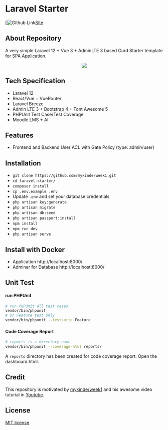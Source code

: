 # Laravel Starter


[![Github Link](https://github.com/mykinde/)[Site](https://mykinde.github.io/site/)


## About Repository

A very simple Laravel 12 + Vue 3 + AdminLTE 3 based Curd Starter template for SPA Application.
<p align="center">
<img src="https://i.imgur.com/ZW5gU3V.png">

</p>

## Tech Specification

- Laravel 12
- React/Vue + VueRouter
- Laravel Breeze
- Admin LTE 3 + Bootstrap 4 + Font Awesome 5
- PHPUnit Test Case/Test Coverage
- Moodle LMS + AI

## Features

- Frontend and Backend User ACL with Gate Policy (type: admin/user)


## Installation

- `git clone https://github.com/mykinde/week1.git`
- `cd laravel-starter/`
- `composer install`
- `cp .env.example .env`
- Update `.env` and set your database credentials
- `php artisan key:generate`
- `php artisan migrate`
- `php artisan db:seed`
- `php artisan passport:install`
- `npm install`
- `npm run dev`
- `php artisan serve`

## Install with Docker


- Application http://localhost:8000/
- Adminer for Database http://localhost:8000/



## Unit Test

#### run PHPUnit

```bash
# run PHPUnit all test cases
vendor/bin/phpunit
# or Feature test only
vendor/bin/phpunit --testsuite Feature
```

#### Code Coverage Report

```bash
# reports is a directory name
vendor/bin/phpunit --coverage-html reports/
```
A `reports` directory has been created for code coverage report. Open the dashboard.html.


## Credit
This repository is motivated by [mykinde/week1](https://github.com/mykinde/week1.git) and his awesome video tutorial in [Youtube](https://www.youtube.com/playlist?list=PLE6CJ8yYNo7LvHjVBWX0fjeb5A7nWimzj).

## License

[MIT license](https://opensource.org/licenses/MIT).